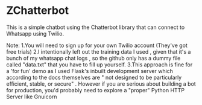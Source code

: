 # ZChatterbot
This is a simple chatbot using the Chatterbot library that can connect to Whatsapp using Twilio.

Note:
1.You will need to sign up for your own Twilio account (They've got free trials)
2.I intentionally left out the training data I used , given that it's a bunch of my whatsapp chat logs , so the github only has a dummy file called "data.txt" that you have to fill up yourself.
3.This approach is fine for a 'for fun' demo as I used Flask's inbuilt development server which according to the docs themselves are " not designed to be particularly efficient, stable, or secure" . However if you are serious about building a bot for production, you'd probably need to explore a "proper" Python  HTTP Server like Gnuicorn
